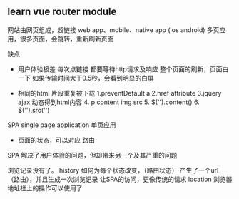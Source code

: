 ## learn vue router module
网站由网页组成，超链接
web app、mobile、native app (ios android)
多页应用，很多页面，会跳转，重新刷新页面


缺点
- 用户体验极差
    每次点链接  都要等待http请求及响应
    整个页面的刷新，页面白一下
    如果传输时间大于0.5秒，会看到明显的白屏
    
- 相同的html 片段重复被下载
  1.preventDefault a 
  2.href attribute
  3.jquery ajax  动态得到html内容
  4. p content img src 
  5. $('').content()
  6. $('').src('')

SPA single page application
单页应用
- 页面的状态，可以对应  路由

SPA 解决了用户体验的问题，但却带来另一个及其严重的问题

浏览记录没有了。
history 
如何为每个状态改变，（路由状态） 产生了一个url （路由），并且生成一次浏览记录
让SPA的访问，更像传统的请求
location 浏览器地址栏上的操作可以使用了





